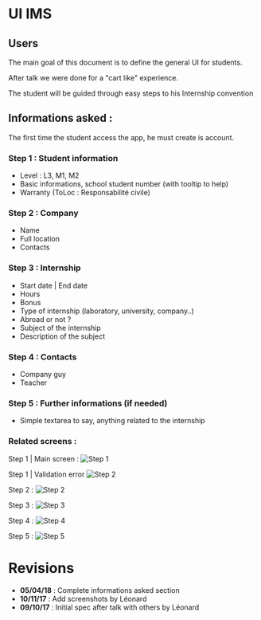 # UI IMS

## Users

The main goal of this document is to define the general UI for students.

After talk we were done for a "cart like" experience.

The student will be guided through easy steps to his Internship convention

## Informations asked :

The first time the student access the app, he must create is account.

### Step 1 : Student information

- Level : L3, M1, M2
- Basic informations, school student number (with tooltip to help)
- Warranty (ToLoc : Responsabilité civile)

### Step 2 : Company

- Name
- Full location
- Contacts

### Step 3 : Internship

- Start date | End date
- Hours
- Bonus
- Type of internship (laboratory, university, company..)
- Abroad or not ?
- Subject of the internship
- Description of the subject

### Step 4 : Contacts

- Company guy
- Teacher

### Step 5 : Further informations (if needed)

- Simple textarea to say, anything related to the internship

### Related screens :
Step 1 | Main screen :
![Step 1](https://image.noelshack.com/fichiers/2017/45/5/1510354298-screen-shot-2017-11-10-at-23-50-05.png)

Step 1 | Validation error
![Step 2](https://image.noelshack.com/fichiers/2017/45/5/1510354298-screen-shot-2017-11-10-at-23-50-20-1.png)

Step 2 :
![Step 2](https://image.noelshack.com/fichiers/2017/45/5/1510354499-screen-shot-2017-11-10-at-23-53-47.png)

Step 3 :
![Step 3](https://image.noelshack.com/fichiers/2017/45/5/1510354499-screen-shot-2017-11-10-at-23-54-15.png)

Step 4 :
![Step 4](https://image.noelshack.com/fichiers/2017/45/5/1510354499-screen-shot-2017-11-10-at-23-54-30.png)

Step 5 :
![Step 5](https://image.noelshack.com/fichiers/2017/45/5/1510354499-screen-shot-2017-11-10-at-23-54-36.png)

Revisions
===
* **05/04/18** : Complete informations asked section
* **10/11/17** : Add screenshots by Léonard
* **09/10/17** : Initial spec after talk with others by Léonard
